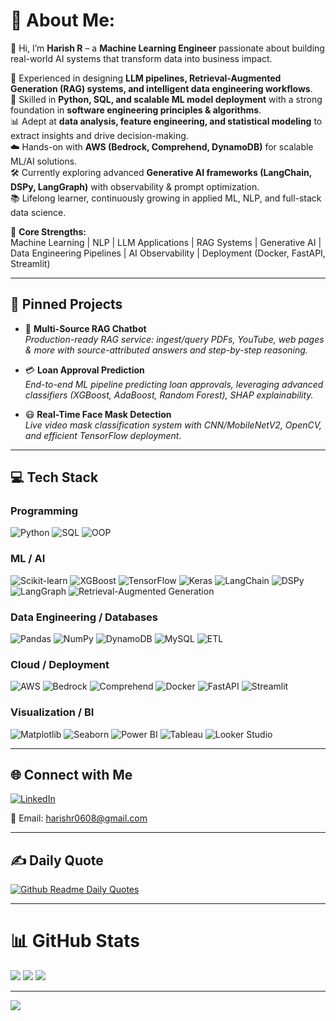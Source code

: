 # 💫 About Me:
👋 Hi, I’m **Harish R** – a **Machine Learning Engineer** passionate about building real-world AI systems that transform data into business impact.  

🚀 Experienced in designing **LLM pipelines, Retrieval-Augmented Generation (RAG) systems, and intelligent data engineering workflows**.  
🐍 Skilled in **Python, SQL, and scalable ML model deployment** with a strong foundation in **software engineering principles & algorithms**.  
📊 Adept at **data analysis, feature engineering, and statistical modeling** to extract insights and drive decision-making.  
☁️ Hands-on with **AWS (Bedrock, Comprehend, DynamoDB)** for scalable ML/AI solutions.  
🛠 Currently exploring advanced **Generative AI frameworks (LangChain, DSPy, LangGraph)** with observability & prompt optimization.  
📚 Lifelong learner, continuously growing in applied ML, NLP, and full-stack data science.  

💎 **Core Strengths:**  
Machine Learning | NLP | LLM Applications | RAG Systems | Generative AI | Data Engineering Pipelines | AI Observability | Deployment (Docker, FastAPI, Streamlit)

---

## 📌 Pinned Projects

- 🧠 **Multi-Source RAG Chatbot**  
  *Production-ready RAG service: ingest/query PDFs, YouTube, web pages & more with source-attributed answers and step-by-step reasoning.*

- 💳 **Loan Approval Prediction**  
  *End-to-end ML pipeline predicting loan approvals, leveraging advanced classifiers (XGBoost, AdaBoost, Random Forest), SHAP explainability.*

- 😷 **Real-Time Face Mask Detection**  
  *Live video mask classification system with CNN/MobileNetV2, OpenCV, and efficient TensorFlow deployment.*

---

## 💻 Tech Stack

### Programming
![Python](https://img.shields.io/badge/Python-3670A0?style=flat&logo=python&logoColor=ffdd54)
![SQL](https://img.shields.io/badge/SQL-%2300f.svg?style=flat&logo=MySQL&logoColor=white)
![OOP](https://img.shields.io/badge/OOP-Concepts-blue?style=flat)

### ML / AI
![Scikit-learn](https://img.shields.io/badge/scikit--learn-%23F7931E.svg?style=flat&logo=scikit-learn&logoColor=white)
![XGBoost](https://img.shields.io/badge/XGBoost-%23FF6600.svg?style=flat&logo=xgboost&logoColor=white)
![TensorFlow](https://img.shields.io/badge/TensorFlow-%23FF6F00.svg?style=flat&logo=TensorFlow&logoColor=white)
![Keras](https://img.shields.io/badge/Keras-D00000?style=flat&logo=keras&logoColor=white)
![LangChain](https://img.shields.io/badge/LangChain-Developer-blue?style=flat)
![DSPy](https://img.shields.io/badge/DSPy-%2300c4ff.svg?style=flat&logo=ai)
![LangGraph](https://img.shields.io/badge/LangGraph-%23000000.svg?style=flat&logo=graph&logoColor=white)
![Retrieval-Augmented Generation](https://img.shields.io/badge/RAG-System-black?style=flat)

### Data Engineering / Databases
![Pandas](https://img.shields.io/badge/pandas-%23150458.svg?style=flat&logo=pandas&logoColor=white)
![NumPy](https://img.shields.io/badge/numpy-%23013243.svg?style=flat&logo=numpy&logoColor=white)
![DynamoDB](https://img.shields.io/badge/DynamoDB-%2300c4ff.svg?style=flat&logo=amazondynamodb&logoColor=white)
![MySQL](https://img.shields.io/badge/MySQL-005C84?style=flat&logo=mysql&logoColor=white)
![ETL](https://img.shields.io/badge/ETL-Pipeline-green?style=flat)

### Cloud / Deployment
![AWS](https://img.shields.io/badge/AWS-%23FF9900.svg?style=flat&logo=amazonaws&logoColor=white)
![Bedrock](https://img.shields.io/badge/AWS%20Bedrock-black?style=flat&logo=amazonaws&logoColor=orange)
![Comprehend](https://img.shields.io/badge/Amazon%20Comprehend-%2300A3E0.svg?style=flat&logo=amazon&logoColor=white)
![Docker](https://img.shields.io/badge/docker-%230db7ed.svg?style=flat&logo=docker&logoColor=white)
![FastAPI](https://img.shields.io/badge/FastAPI-005571?style=flat&logo=fastapi)
![Streamlit](https://img.shields.io/badge/Streamlit-%23FF4B4B.svg?style=flat&logo=streamlit&logoColor=white)

### Visualization / BI
![Matplotlib](https://img.shields.io/badge/Matplotlib-%23ffffff.svg?style=flat&logo=Matplotlib&logoColor=black)
![Seaborn](https://img.shields.io/badge/Seaborn-%230499C7.svg?style=flat&logo=python&logoColor=white)
![Power BI](https://img.shields.io/badge/power_bi-F2C811?style=flat&logo=powerbi&logoColor=black)
![Tableau](https://img.shields.io/badge/Tableau-E97627.svg?style=flat&logo=tableau&logoColor=white)
![Looker Studio](https://img.shields.io/badge/LookerStudio-%230D9DDC.svg?style=flat&logo=looker&logoColor=white)

---

## 🌐 Connect with Me

[![LinkedIn](https://img.shields.io/badge/LinkedIn-%230077B5.svg?logo=linkedin&logoColor=white)](https://www.linkedin.com/in/harishr0608/)


📩 Email: harishr0608@gmail.com

---

## ✍️ Daily Quote

[![Github Readme Daily Quotes](https://readme-daily-quotes.vercel.app/api?theme=radical&category=programming)](https://github.com/cheehwatang/github-readme-daily-quotes)
<!-- The quote card above updates automatically every day! -->

---

# 📊 GitHub Stats

![](https://github-readme-stats.vercel.app/api?username=Harishr0608&theme=blueberry&hide_border=false&include_all_commits=true&count_private=true)
![](https://github-readme-streak-stats.herokuapp.com/?user=Harishr0608&theme=blueberry&hide_border=false)
![](https://github-readme-stats.vercel.app/api/top-langs/?username=Harishr0608&theme=blueberry&hide_border=false&layout=compact)

---
[![](https://visitcount.itsvg.in/api?id=Harishr0608&icon=1&color=11)](https://visitcount.itsvg.in)
